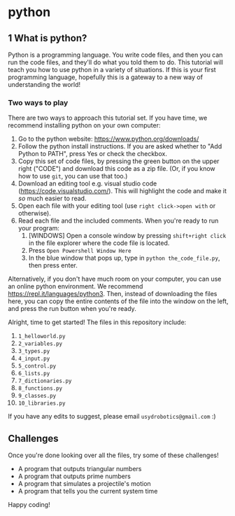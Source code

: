 # python
## 1 What is python?
Python is a programming language. You write code files, and then you can run the code files, and they'll do what you told them to do.
This tutorial will teach you how to use python in a variety of situations. If this is your first programming language, hopefully this is a gateway to a new way of understanding the world!

### Two ways to play
There are two ways to approach this tutorial set. If you have time, we recommend installing python on your own computer:
1. Go to the python website: https://www.python.org/downloads/
2. Follow the python install instructions. If you are asked whether to "Add Python to PATH", press Yes or check the checkbox.
3. Copy this set of code files, by pressing the green button on the upper right ("CODE") and download this code as a zip file. (Or, if you know how to use `git`, you can use that too.)
4. Download an editing tool e.g. visual studio code (https://code.visualstudio.com/). This will highlight the code and make it _so_ much easier to read. 
5. Open each file with your editing tool (use `right click->open with` or otherwise). 
6. Read each file and the included comments. When you're ready to run your program:
    1. [WINDOWS] Open a console window by pressing `shift+right click` in the file explorer where the code file is located.
    2. Press `Open Powershell Window Here`
    3. In the blue window that pops up, type in `python the_code_file.py`, then press enter.

Alternatively, if you don't have much room on your computer, you can use an online python environment. We recommend https://repl.it/languages/python3. Then, instead of downloading the files here, you can copy the entire contents of the file into the window on the left, and press the run button when you're ready. 


Alright, time to get started! The files in this repository include:
1. `1_helloworld.py`
2. `2_variables.py`
3. `3_types.py`
4. `4_input.py`
5. `5_control.py`
5. `6_lists.py`
5. `7_dictionaries.py`
5. `8_functions.py`
5. `9_classes.py`
5. `10_libraries.py`

If you have any edits to suggest, please email `usydrobotics@gmail.com` :)


## Challenges
Once you're done looking over all the files, try some of these challenges!

- A program that outputs triangular numbers
- A program that outputs prime numbers
- A program that simulates a projectile's motion
- A program that tells you the current system time

Happy coding!


